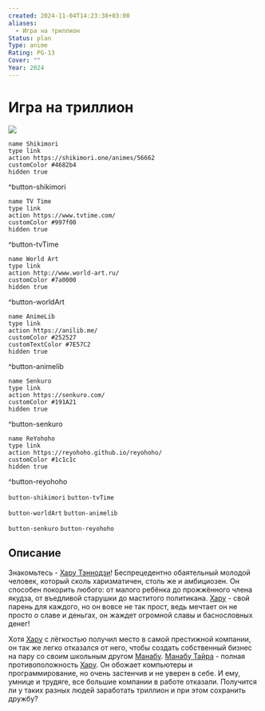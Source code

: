 ```yaml
---
created: 2024-11-04T14:23:38+03:00
aliases:
  - Игра на триллион
Status: plan
Type: anime
Rating: PG-13
Cover: ""
Year: 2024
---
```


# Игра на триллион

![](https://nyaa.shikimori.one/uploads/poster/animes/56662/6a66685c3bdc1e504fd8356467ab6cb1.jpeg)

```button
name Shikimori
type link
action https://shikimori.one/animes/56662
customColor #4682b4
hidden true
```
^button-shikimori

```button
name TV Time
type link
action https://www.tvtime.com/
customColor #997f00
hidden true
```
^button-tvTime

```button
name World Art
type link
action http://www.world-art.ru/
customColor #7a0000
hidden true
```
^button-worldArt

```button
name AnimeLib
type link
action https://anilib.me/
customColor #252527
customTextColor #7E57C2
hidden true
```
^button-animelib

```button
name Senkuro
type link
action https://senkuro.com/
customColor #191A21
hidden true
```
^button-senkuro

```button
name ReYohoho
type link
action https://reyohoho.github.io/reyohoho/
customColor #1c1c1c
hidden true
```
^button-reyohoho

`button-shikimori` `button-tvTime`

`button-worldArt` `button-animelib`

`button-senkuro` `button-reyohoho`

## Описание

Знакомьтесь - [Хару Тэннодзи](https://shikimori.one/characters/197487-haru-tennouji)! Беспрецедентно обаятельный молодой человек, который сколь харизматичен, столь же и амбициозен. Он способен покорить любого: от малого ребёнка до прожжённого члена якудза, от въедливой старушки до маститого политикана. [Хару](https://shikimori.one/characters/197487-haru-tennouji) - свой парень для каждого, но он вовсе не так прост, ведь мечтает он не просто о славе и деньгах, он жаждет огромной славы и баснословных денег!

Хотя [Хару](https://shikimori.one/characters/197487-haru-tennouji) с лёгкостью получил место в самой престижной компании, он так же легко отказался от него, чтобы создать собственный бизнес на пару со своим школьным другом [Манабу](https://shikimori.one/characters/191803-manabu-taira). [Манабу Тайра](https://shikimori.one/characters/191803-manabu-taira) - полная противоположность [Хару](https://shikimori.one/characters/197487-haru-tennouji). Он обожает компьютеры и программирование, но очень застенчив и не уверен в себе. И ему, умнице и трудяге, все большие компании в работе отказали. Получится ли у таких разных людей заработать триллион и при этом сохранить дружбу?
